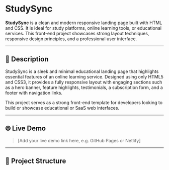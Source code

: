 # StudySync

**StudySync** is a clean and modern responsive landing page built with HTML and CSS. It is ideal for study platforms, online learning tools, or educational services. This front-end project showcases strong layout techniques, responsive design principles, and a professional user interface.

---

## 📝 Description

StudySync is a sleek and minimal educational landing page that highlights essential features of an online learning service. Designed using only HTML5 and CSS3, it provides a fully responsive layout with engaging sections such as a hero banner, feature highlights, testimonials, a subscription form, and a footer with navigation links.

This project serves as a strong front-end template for developers looking to build or showcase educational or SaaS web interfaces.

---

## 🌐 Live Demo

> [Add your live demo link here, e.g. GitHub Pages or Netlify]

---

## 📁 Project Structure

